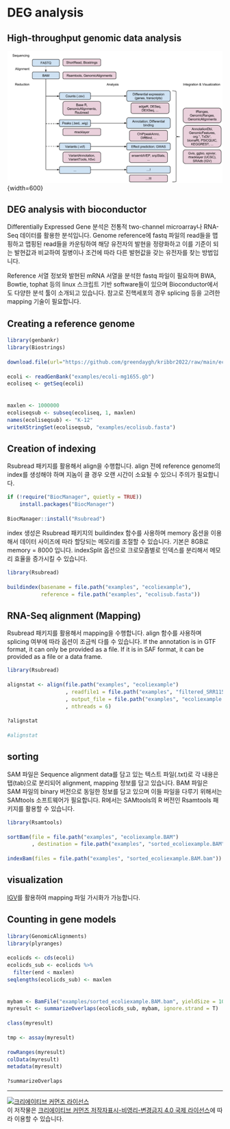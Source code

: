 # DEG analysis

## High-throughput genomic data analysis


![](images/12/htanalysis.png){width=600}


## DEG analysis with bioconductor

Differentially Expressed Gene 분석은 전통적 two-channel microarray나 RNA-Seq 데이터를 활용한 분석입니다. Genome reference에 fastq 파일의 read들을 맵핑하고 맵핑된 read들을 카운팅하여 해당 유전자의 발현을 정량화하고 이를 기준이 되는 발현값과 비교하여 질병이나 조건에 따라 다른 발현값을 갖는 유전자를 찾는 방법입니다. 

Reference 서열 정보와 발현된 mRNA 서열을 분석한 fastq 파일이 필요하며 BWA, Bowtie, tophat 등의 linux 스크립트 기반 software들이 있으며 Bioconductor에서도 다양한 분석 툴이 소개되고 있습니다. 참고로 진핵세포의 경우 splicing 등을 고려한 mapping 기술이 필요합니다. 


## Creating a reference genome



```r
library(genbankr)
library(Biostrings)

download.file(url="https://github.com/greendaygh/kribbr2022/raw/main/ecoli-mg1655.gb", destfile="examples/ecoli-mg1655.gb")

ecoli <- readGenBank("examples/ecoli-mg1655.gb")
ecoliseq <- getSeq(ecoli)


maxlen <- 1000000
ecoliseqsub <- subseq(ecoliseq, 1, maxlen)
names(ecoliseqsub) <- "K-12"
writeXStringSet(ecoliseqsub, "examples/ecolisub.fasta")

```



## Creation of indexing  

Rsubread 패키지를 활용해서 align을 수행합니다. align 전에 reference genome의 index를 생성해야 하며 지놈이 클 경우 오랜 시간이 소요될 수 있으니 주의가 필요합니다.


```r
if (!require("BiocManager", quietly = TRUE))
    install.packages("BiocManager")

BiocManager::install("Rsubread")
```


index 생성은 Rsubread 패키지의 buildindex 함수를 사용하며 memory 옵션을 이용해서 데이터 사이즈에 따라 할당되는 메모리를 조절할 수 있습니다. 기본은 8GB로 memory = 8000 입니다. indexSplit 옵션으로 크로모좀별로 인덱스를 분리해서 메모리 효율을 증가시킬 수 있습니다.  


```r
library(Rsubread)

buildindex(basename = file.path("examples", "ecoliexample"), 
           reference = file.path("examples", "ecolisub.fasta"))
```

## RNA-Seq alignment (Mapping)

Rsubread 패키지를 활용해서 mapping을 수행합니다. align 함수를 사용하며 splicing 여부에 따라 옵션이 조금씩 다를 수 있습니다. If the annotation is in GTF format, it can only be provided as a file. If it is in SAF format, it can be provided as a file or a data frame. 



```r
library(Rsubread)

alignstat <- align(file.path("examples", "ecoliexample")
                   , readfile1 = file.path("examples", "filtered_SRR11549076_1.fastq_R1.fastq.gz")
                   , output_file = file.path("examples", "ecoliexample.BAM")
                   , nthreads = 6)

?alignstat

#alignstat

```

## sorting

SAM 파일은 Sequence alignment data를 담고 있는 텍스트 파일(.txt)로 각 내용은 탭(tab)으로 분리되어 alignment, mapping 정보를 담고 있습니다. BAM 파일은 SAM 파일의 binary 버전으로 동일한 정보를 담고 있으며 이들 파일을 다루기 위해서는 SAMtools 소프트웨어가 필요합니다. R에서는 SAMtools의 R 버전인 Rsamtools 패키지를 활용할 수 있습니다.



```r
library(Rsamtools)

sortBam(file = file.path("examples", "ecoliexample.BAM")
        , destination = file.path("examples", "sorted_ecoliexample.BAM"))

indexBam(files = file.path("examples", "sorted_ecoliexample.BAM.bam"))

```


## visualization

[IGV](https://software.broadinstitute.org/software/igv/)를 활용하여 mapping 파일 가시화가 가능합니다. 



## Counting in gene models


```r
library(GenomicAlignments)
library(plyranges)

ecolicds <- cds(ecoli)
ecolicds_sub <- ecolicds %>% 
  filter(end < maxlen)
seqlengths(ecolicds_sub) <- maxlen


mybam <- BamFile("examples/sorted_ecoliexample.BAM.bam", yieldSize = 100000)
myresult <- summarizeOverlaps(ecolicds_sub, mybam, ignore.strand = T)

class(myresult)

tmp <- assay(myresult)

rowRanges(myresult)
colData(myresult)
metadata(myresult)

?summarizeOverlaps
```


---


<a rel="license" href="http://creativecommons.org/licenses/by-nc-nd/4.0/"><img alt="크리에이티브 커먼즈 라이선스" style="border-width:0" src="https://i.creativecommons.org/l/by-nc-nd/4.0/88x31.png" /></a><br />이 저작물은 <a rel="license" href="http://creativecommons.org/licenses/by-nc-nd/4.0/">크리에이티브 커먼즈 저작자표시-비영리-변경금지 4.0 국제 라이선스</a>에 따라 이용할 수 있습니다.

